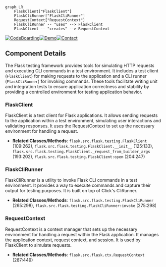 ```mermaid
graph LR
    FlaskClient["FlaskClient"]
    FlaskCliRunner["FlaskCliRunner"]
    RequestContext["RequestContext"]
    FlaskCliRunner -- "uses" --> FlaskClient
    FlaskClient -- "creates" --> RequestContext
```
[![CodeBoarding](https://img.shields.io/badge/Generated%20by-CodeBoarding-9cf?style=flat-square)](https://github.com/CodeBoarding/GeneratedOnBoardings)[![Demo](https://img.shields.io/badge/Try%20our-Demo-blue?style=flat-square)](https://www.codeboarding.org/demo)[![Contact](https://img.shields.io/badge/Contact%20us%20-%20codeboarding@gmail.com-lightgrey?style=flat-square)](mailto:codeboarding@gmail.com)

## Component Details

The Flask testing framework provides tools for simulating HTTP requests and executing CLI commands in a test environment. It includes a test client (`FlaskClient`) for making requests to the application and a CLI runner (`FlaskCliRunner`) for invoking commands. These tools facilitate writing unit and integration tests to ensure application correctness and stability by providing a controlled environment for testing application behavior.

### FlaskClient
FlaskClient is a test client for Flask applications. It allows sending requests to the application within a test environment, simulating user interactions and validating responses. It uses the RequestContext to set up the necessary environment for handling a request.
- **Related Classes/Methods**: `flask.src.flask.testing.FlaskClient` (109:262), `flask.src.flask.testing.FlaskClient.__init__` (125:133), `flask.src.flask.testing.FlaskClient._request_from_builder_args` (193:202), `flask.src.flask.testing.FlaskClient:open` (204:247)

### FlaskCliRunner
FlaskCliRunner is a utility to invoke Flask CLI commands in a test environment. It provides a way to execute commands and capture their output for testing purposes. It is built on top of Click's CliRunner.
- **Related Classes/Methods**: `flask.src.flask.testing.FlaskCliRunner` (265:298), `flask.src.flask.testing.FlaskCliRunner:invoke` (275:298)

### RequestContext
RequestContext is a context manager that sets up the necessary environment for handling a request within the Flask application. It manages the application context, request context, and session. It is used by FlaskClient to simulate requests.
- **Related Classes/Methods**: `flask.src.flask.ctx.RequestContext` (287:449)